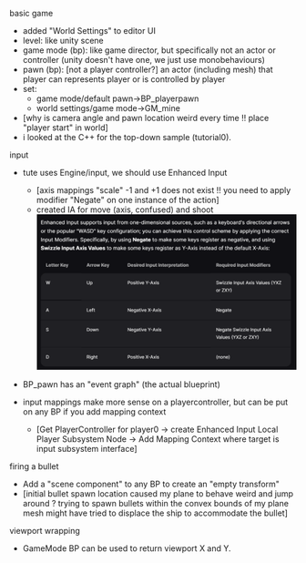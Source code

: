 basic game
- added "World Settings" to editor UI
- level: like unity scene
- game mode (bp): like game director, but specifically not an actor or controller (unity doesn't have one, we just use monobehaviours)
- pawn (bp): [not a player controller?] an actor (including mesh) that player can represents player or is controlled by player
- set: 
	- game mode/default pawn->BP_playerpawn
	- world settings/game mode->GM_mine
- [why is camera angle and pawn location weird every time !! place "player start" in world]
- i looked at the C++ for the top-down sample (tutorial0).

input
- tute uses Engine/input, we should use Enhanced Input
	- [axis mappings "scale" -1 and +1 does not exist !! you need to apply modifier "Negate" on one instance of the action]
	- created IA for move (axis, confused) and shoot
[![input axes docs](inputaxes.png)](https://dev.epicgames.com/documentation/en-us/unreal-engine/enhanced-input-in-unreal-engine#:~:text=Copy%20full%20snippet-,Directional%20Input,-A%20good%20example)

- BP_pawn has an "event graph" (the actual blueprint)
- input mappings make more sense on a playercontroller, but can be put on any BP if you add mapping context
	- [Get PlayerController for player0 -> create Enhanced Input Local Player Subsystem Node -> Add Mapping Context where target is input subsystem interface]

firing a bullet
- Add a "scene component" to any BP to create an "empty transform"
- [initial bullet spawn location caused my plane to behave weird and jump around ? trying to spawn bullets within the convex bounds of my plane mesh might have tried to displace the ship to accommodate the bullet]

viewport wrapping
- GameMode BP can be used to return viewport X and Y.